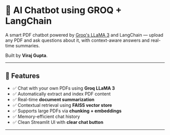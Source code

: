 # 🤖 AI Chatbot using GROQ + LangChain

A smart PDF chatbot powered by [Groq's LLaMA 3](https://groq.com/) and LangChain — upload any PDF and ask questions about it, with context-aware answers and real-time summaries.

Built by **Viraj Gupta**.

---

## 🚀 Features

- ✅ Chat with your own PDFs using **Groq LLaMA 3**
- ✅ Automatically extract and index PDF content
- ✅ Real-time **document summarization**
- ✅ Contextual retrieval using **FAISS vector store**
- ✅ Supports large PDFs via **chunking + embeddings**
- ✅ Memory-efficient chat history
- ✅ Clean Streamlit UI with **clear chat button**

---

